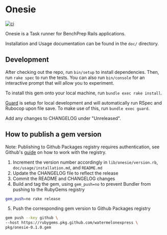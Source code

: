 # Onesie

[![ci](https://github.com/watermelonexpress/onesie/actions/workflows/ci.yml/badge.svg)](https://github.com/watermelonexpress/onesie/actions/workflows/ci.yml)

Onesie is a Task runner for BenchPrep Rails applications.

Installation and Usage documentation can be found in the `doc/` directory.

## Development

After checking out the repo, run `bin/setup` to install dependencies. Then, run
`rake spec` to run the tests. You can also run `bin/console` for an interactive
prompt that will allow you to experiment.

To install this gem onto your local machine, run `bundle exec rake install`.

[Guard][1] is setup for local development and will automatically run RSpec and
Rubocop upon file save. To make use of this, run `bundle exec guard`.

Add any changes to CHANGELOG under "Unreleased".

## How to publish a gem version
Note: Publishing to Github Packages registry requires authentication, see
Github's [guide][2] on how to work with the registry.

1. Increment the version number accordingly in `lib/onesie/version.rb`,
`doc/usage/installation.md`, and `README.md`
2. Update the CHANGELOG file to reflect the release
3. Commit the README and CHANGELOG changes
4. Build and tag the gem, using `gem_push=no` to prevent Bundler from pushing
to the RubyGems registry

```bash
gem_push=no rake release
```

5. Push the corresponding gem version to Github Packages registry

```bash
gem push --key github \
--host https://rubygems.pkg.github.com/watermelonexpress \
pkg/onesie-0.1.0.gem
```

[1]: https://github.com/guard/guard
[2]: https://docs.github.com/en/packages/working-with-a-github-packages-registry/working-with-the-rubygems-registry

